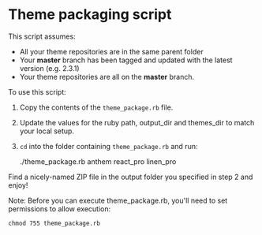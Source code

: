 Theme packaging script
=========

This script assumes:

* All your theme repositories are in the same parent folder
* Your **master** branch has been tagged and updated with the latest version (e.g. 2.3.1)
* Your theme repositories are all on the **master** branch.

To use this script:

1. Copy the contents of the `theme_package.rb` file.
2. Update the values for the ruby path, output_dir and themes_dir to match your local setup.
3. `cd` into the folder containing `theme_package.rb` and run:

    ./theme_package.rb anthem react_pro linen_pro

Find a nicely-named ZIP file in the output folder you specified in step 2 and enjoy!

Note: Before you can execute theme_package.rb, you'll need to set permissions to allow execution:

    chmod 755 theme_package.rb
